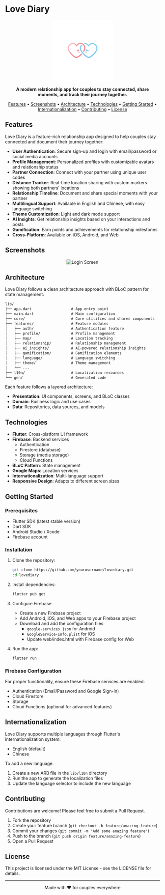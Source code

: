 # Love Diary

<p align="center">
  <img src="assets/logo.png" alt="Love Diary Logo" width="200"/>
</p>

<p align="center">
  <b>A modern relationship app for couples to stay connected, share moments, and track their journey together.</b>
</p>

<p align="center">
  <a href="#features">Features</a> •
  <a href="#screenshots">Screenshots</a> •
  <a href="#architecture">Architecture</a> •
  <a href="#technologies">Technologies</a> •
  <a href="#getting-started">Getting Started</a> •
  <a href="#internationalization">Internationalization</a> •
  <a href="#contributing">Contributing</a> •
  <a href="#license">License</a>
</p>

## Features

Love Diary is a feature-rich relationship app designed to help couples stay connected and document their journey together:

- **User Authentication**: Secure sign-up and login with email/password or social media accounts
- **Profile Management**: Personalized profiles with customizable avatars and relationship status
- **Partner Connection**: Connect with your partner using unique user codes
- **Distance Tracker**: Real-time location sharing with custom markers showing both partners' locations
- **Relationship Timeline**: Document and share special moments with your partner
- **Multilingual Support**: Available in English and Chinese, with easy language switching
- **Theme Customization**: Light and dark mode support
- **AI Insights**: Get relationship insights based on your interactions and posts
- **Gamification**: Earn points and achievements for relationship milestones
- **Cross-Platform**: Available on iOS, Android, and Web

## Screenshots

<p align="center">
  <img src="https://via.placeholder.com/200x400" alt="Login Screen" width="200"/>
</p>

## Architecture

Love Diary follows a clean architecture approach with BLoC pattern for state management:

```
lib/
├── app.dart                  # App entry point
├── main.dart                 # Main configuration
├── core/                     # Core utilities and shared components
├── features/                 # Feature modules
│   ├── auth/                 # Authentication feature
│   ├── profile/              # Profile management
│   ├── map/                  # Location tracking
│   ├── relationship/         # Relationship management
│   ├── ai_insights/          # AI-powered relationship insights
│   ├── gamification/         # Gamification elements
│   ├── language/             # Language switching
│   ├── theme/                # Theme management
│   └── ...
├── l10n/                     # Localization resources
└── gen/                      # Generated code
```

Each feature follows a layered architecture:

- **Presentation**: UI components, screens, and BLoC classes
- **Domain**: Business logic and use cases
- **Data**: Repositories, data sources, and models

## Technologies

- **Flutter**: Cross-platform UI framework
- **Firebase**: Backend services
  - Authentication
  - Firestore (database)
  - Storage (media storage)
  - Cloud Functions
- **BLoC Pattern**: State management
- **Google Maps**: Location services
- **Internationalization**: Multi-language support
- **Responsive Design**: Adapts to different screen sizes

## Getting Started

### Prerequisites

- Flutter SDK (latest stable version)
- Dart SDK
- Android Studio / Xcode
- Firebase account

### Installation

1. Clone the repository:
   ```bash
   git clone https://github.com/yourusername/lovediary.git
   cd lovediary
   ```

2. Install dependencies:
   ```bash
   flutter pub get
   ```

3. Configure Firebase:
   - Create a new Firebase project
   - Add Android, iOS, and Web apps to your Firebase project
   - Download and add the configuration files:
     - `google-services.json` for Android
     - `GoogleService-Info.plist` for iOS
     - Update web/index.html with Firebase config for Web

4. Run the app:
   ```bash
   flutter run
   ```

### Firebase Configuration

For proper functionality, ensure these Firebase services are enabled:
- Authentication (Email/Password and Google Sign-In)
- Cloud Firestore
- Storage
- Cloud Functions (optional for advanced features)

## Internationalization

Love Diary supports multiple languages through Flutter's internationalization system:

- English (default)
- Chinese

To add a new language:
1. Create a new ARB file in the `lib/l10n` directory
2. Run the app to generate the localization files
3. Update the language selector to include the new language

## Contributing

Contributions are welcome! Please feel free to submit a Pull Request.

1. Fork the repository
2. Create your feature branch (`git checkout -b feature/amazing-feature`)
3. Commit your changes (`git commit -m 'Add some amazing feature'`)
4. Push to the branch (`git push origin feature/amazing-feature`)
5. Open a Pull Request

## License

This project is licensed under the MIT License - see the LICENSE file for details.

---

<p align="center">
  Made with ❤️ for couples everywhere
</p>
